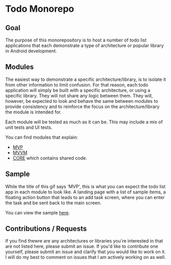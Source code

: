 # Todo Monorepo

## Goal

The purpose of this monorepository is to host a number of todo list applications that each demonstrate a type of architecture or popular library in Android development.

## Modules

The easiest way to demonstrate a specific architecture/library, is to isolate it from other information to limit confusion. For that reason, each todo application will simply be built with a specific architecture, or using a specific library. They will not share any logic between them. They will, however, be expected to look and behave the same between modules to provide consistency and to reinforce the focus on the architecture/library the module is intended for.

Each module will be tested as much as it can be. This may include a mix of unit tests and UI tests.

You can find modules that explain:

* [MVP](/todo-mvp)
* [MVVM](/todo-mvvm)
* [CORE](/core) which contains shared code.

## Sample

While the title of this gif says 'MVP', this is what you can expect the todo list app in each module to look like. A landing page with a list of sample items, a floating action button that leads to an add task screen, where you can enter the task and be sent back to the main screen. 

You can view the sample [here](/images/sample.gif).

## Contributions / Requests

If you find thewre are any architectures or libraries you're interested in that are not listed here, please submit an issue. If you'd like to contribute one yourself, please submit an issue and clarify that you would like to work on it. I will do my best to comment on issues that I am actively working on as well.
